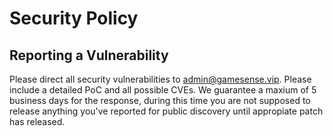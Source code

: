 # Security Policy

## Reporting a Vulnerability
Please direct all security vulnerabilities to [admin@gamesense.vip](mailto:admin@gamesense.vip). Please include a detailed PoC and all possible CVEs.
We guarantee a maxium of 5 business days for the response, during this time you are not supposed to release anything you've reported for public discovery until appropiate patch has released.
